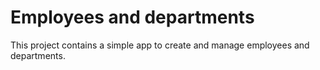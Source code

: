 # Employees and departments
This project contains a simple app to create and manage employees and departments.